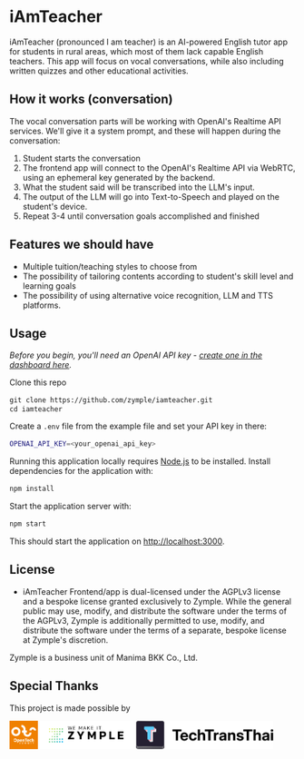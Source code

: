 # iAmTeacher

iAmTeacher (pronounced I am teacher) is an AI-powered English tutor app for students in rural areas, which most of them lack capable English teachers. This app will focus on vocal conversations, while also including written quizzes and other educational activities.

## How it works (conversation)

The vocal conversation parts will be working with OpenAI's Realtime API services. We'll give it a system prompt, and these will happen during the conversation:

1. Student starts the conversation
2. The frontend app will connect to the OpenAI's Realtime API via WebRTC, using an ephemeral key generated by the backend.
3. What the student said will be transcribed into the LLM's input.
4. The output of the LLM will go into Text-to-Speech and played on the student's device.
5. Repeat 3-4 until conversation goals accomplished and finished

## Features we should have

- Multiple tuition/teaching styles to choose from
- The possibility of tailoring contents according to student's skill level and learning goals
- The possibility of using alternative voice recognition, LLM and TTS platforms.

## Usage

_Before you begin, you'll need an OpenAI API key - [create one in the dashboard here](https://platform.openai.com/settings/api-keys)._

Clone this repo

```
git clone https://github.com/zymple/iamteacher.git
cd iamteacher
```

Create a `.env` file from the example file and set your API key in there:

```bash
OPENAI_API_KEY=<your_openai_api_key>
```

Running this application locally requires [Node.js](https://nodejs.org/) to be installed. Install dependencies for the application with:

```bash
npm install
```

Start the application server with:

```bash
npm start
```

This should start the application on [http://localhost:3000](http://localhost:3000).


## License

- iAmTeacher Frontend/app is dual-licensed under the AGPLv3 license and a bespoke license granted exclusively to Zymple. While the general public may use, modify, and distribute the software under the terms of the AGPLv3, Zymple is additionally permitted to use, modify, and distribute the software under the terms of a separate, bespoke license at Zymple's discretion.

Zymple is a business unit of Manima BKK Co., Ltd.

## Special Thanks

This project is made possible by

<img src="assets/ots.png" alt="opentech" height="50"/>
<img src="assets/zymple.png" alt="Zymple" height="50"/>
<img src="assets/ttt-org.svg" alt="ttt-org" height="50"/>
